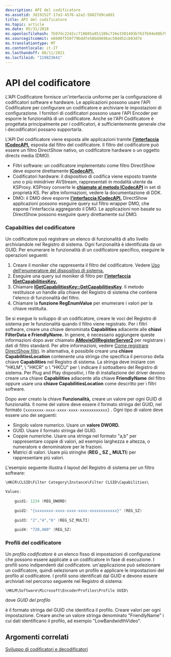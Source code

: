 ```yaml
---
description: API del codificatore
ms.assetid: 3d19152f-17a3-4576-a2a2-5b827d9ca8d1
title: API del codificatore
ms.topic: article
ms.date: 05/31/2018
ms.openlocfilehash: 7b97dc2242cc718605a851186c726e3301493b7637b94e88b7987868741874a9
ms.sourcegitcommit: e6600f550f79bddfe58bd4696ac50dd52cb03d7e
ms.translationtype: MT
ms.contentlocale: it-IT
ms.lasthandoff: 08/11/2021
ms.locfileid: "119823641"
---
```

# <a name="encoder-api"></a>API del codificatore

L'API Codificatore fornisce un'interfaccia uniforme per la configurazione di codificatori software e hardware. Le applicazioni possono usare l'API Codificatore per configurare un codificatore e archiviare le impostazioni di configurazione. I fornitori di codificatori possono usare l'API Encoder per esporre le funzionalità di un codificatore. Anche se l'API Codificatore è progettata principalmente per i codificatori, è sufficientemente generale che i decodificatori possano supportarla.

L'API Del codificatore viene esposta alle applicazioni tramite [**l'interfaccia ICodecAPI,**](/windows/desktop/api/Strmif/nn-strmif-icodecapi) esposta dal filtro del codificatore. Il filtro del codificatore può essere un filtro DirectShow nativo, un codificatore hardware o un oggetto directx media (DMO).

-   Filtri software: un codificatore implementato come filtro DirectShow deve esporre direttamente [**ICodecAPI.**](/windows/desktop/api/Strmif/nn-strmif-icodecapi)
-   Codificatori hardware: il dispositivo di codifica viene esposto tramite uno o più minidriver AVStream, rappresentati in modalità utente da KSProxy. KSProxy converte le [**chiamate al metodo ICodecAPI**](/windows/desktop/api/Strmif/nn-strmif-icodecapi) in set di proprietà KS. Per altre informazioni, vedere la documentazione di DDK.
-   DMO: il DMO deve esporre [**l'interfaccia ICodecAPI.**](/windows/desktop/api/Strmif/nn-strmif-icodecapi) DirectShow applicazioni possono eseguire query sul filtro wrapper DMO, che espone l'interfaccia aggregando il DMO. Le applicazioni non basate su DirectShow possono eseguire query direttamente sul DMO.

### <a name="encoder-capabilties"></a>Capabilties del codificatore

Un codificatore può registrare un elenco di funzionalità di alto livello archiviandole nel Registro di sistema. Ogni funzionalità è identificata da un GUID. Per enumerare le funzionalità di un codificatore specifico, eseguire le operazioni seguenti:

1.  Creare il moniker che rappresenta il filtro del codificatore. Vedere [Uso dell'enumeratore del dispositivo di sistema.](using-the-system-device-enumerator.md)
2.  Eseguire una query sul moniker di filtro per [**l'interfaccia IGetCapabilitiesKey.**](/windows/desktop/api/Strmif/nn-strmif-igetcapabilitieskey)
3.  Chiamare [**IGetCapabilitiesKey::GetCapabilitiesKey**](/windows/desktop/api/Strmif/nf-strmif-igetcapabilitieskey-getcapabilitieskey). Il metodo restituisce un handle alla chiave del Registro di sistema che contiene l'elenco di funzionalità del filtro.
4.  Chiamare la **funzione RegEnumValue** per enumerare i valori per la chiave restituita.

Se si esegue lo sviluppo di un codificatore, creare le voci del Registro di sistema per le funzionalità quando il filtro viene registrato. Per i filtri software, creare una chiave denominata **Capabilities** adiacente alle **chiavi FilterData** **e FriendlyName.** In genere, è necessario aggiungere queste informazioni dopo aver chiamato [**AMovieDllRegisterServer2**](amoviedllregisterserver2.md) per registrare i dati di filtro standard. Per altre informazioni, vedere [Come registrare DirectShow filtri](how-to-register-directshow-filters.md). In alternativa, è possibile creare una **chiave CapabilitiesLocation** contenente una stringa che specifica il percorso della chiave **Capabilities** nel Registro di sistema. La stringa deve iniziare con "HKLM", \\ "HKCR" o \\ "HKCU" per \\ indicare il sottoalbero del Registro di sistema. Per Plug and Play dispositivi, i file di installazione del driver devono creare una chiave **Capabilities** adiacente alla chiave **FriendlyName** del filtro oppure usare una **chiave CapabilitiesLocation** come descritto per i filtri software.

Dopo aver creato la chiave **Funzionalità,** creare un valore per ogni GUID di funzionalità. Il nome del valore deve essere il formato stringa del GUID, nel formato `{xxxxxxxx-xxxx-xxxx-xxxx-xxxxxxxxxxxx}` . Ogni tipo di valore deve essere uno dei seguenti:

-   Singolo valore numerico. Usare un **valore DWORD.**
-   GUID. Usare il formato stringa del GUID.
-   Coppie numeriche. Usare una stringa nel formato "a,b" per rappresentare coppie di valori, ad esempio larghezza e altezza, o numeratore e denominatore per le frazioni.
-   Matrici di valori. Usare più stringhe (**REG \_ SZ \_ MULTI**) per rappresentare più valori.

L'esempio seguente illustra il layout del Registro di sistema per un filtro software:


```C++
\HKCR\CLSID\Filter Category\Instance\Filter CLSID\Capabilities\
    
Values: 
    
    guid1: 1234 (REG_DWORD)   
    
    guid2: "{xxxxxxxx-xxxx-xxxx-xxxx-xxxxxxxxxxxx}" (REG_SZ)
    
    guid3: "2","4","6" (REG_SZ_MULTI)
    
    guid4: "720,480" (REG_SZ) 
```



### <a name="encoder-profiles"></a>Profili del codificatore

Un *profilo codificatore* è un elenco fisso di impostazioni di configurazione che possono essere applicate a un codificatore in fase di esecuzione. I profili sono indipendenti dal codificatore. un'applicazione può selezionare un codificatore, quindi selezionare un profilo e applicare le impostazioni del profilo al codificatore. I profili sono identificati dal GUID e devono essere archiviati nel percorso seguente nel Registro di sistema:


```C++
\HKLM\Software\Microsoft\EncoderProfiles\Profile GUID\
```



dove *GUID del profilo*

è il formato stringa del GUID che identifica il profilo. Creare valori per ogni impostazione. Creare anche un valore stringa denominato "FriendlyName" i cui dati identificano il profilo, ad esempio "LowBandwidthVideo".

## <a name="related-topics"></a>Argomenti correlati

<dl> <dt>

[Sviluppo di codificatori e decodificatori](encoder-and-decoder-development.md)
</dt> </dl>

 

 



